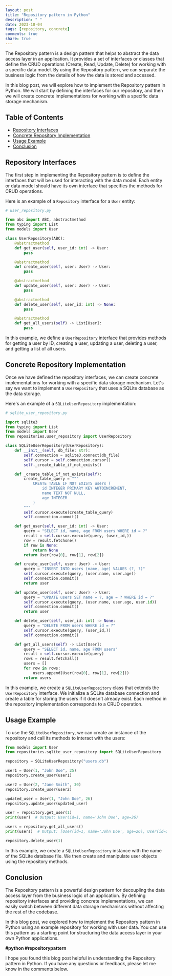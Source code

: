 ```yaml
---
layout: post
title: "Repository pattern in Python"
description: " "
date: 2023-10-04
tags: [repository, concrete]
comments: true
share: true
---
```


The Repository pattern is a design pattern that helps to abstract the data access layer in an application. It provides a set of interfaces or classes that define the CRUD operations (Create, Read, Update, Delete) for working with a specific data model. By using the Repository pattern, we can separate the business logic from the details of how the data is stored and accessed.

In this blog post, we will explore how to implement the Repository pattern in Python. We will start by defining the interfaces for our repository, and then we will create concrete implementations for working with a specific data storage mechanism.

## Table of Contents
- [Repository Interfaces](#repository-interfaces)
- [Concrete Repository Implementation](#concrete-repository-implementation)
- [Usage Example](#usage-example)
- [Conclusion](#conclusion)

## Repository Interfaces

The first step in implementing the Repository pattern is to define the interfaces that will be used for interacting with the data model. Each entity or data model should have its own interface that specifies the methods for CRUD operations.

Here is an example of a `Repository` interface for a `User` entity:

```python
# user_repository.py

from abc import ABC, abstractmethod
from typing import List
from models import User

class UserRepository(ABC):
    @abstractmethod
    def get_user(self, user_id: int) -> User:
        pass

    @abstractmethod
    def create_user(self, user: User) -> User:
        pass

    @abstractmethod
    def update_user(self, user: User) -> User:
        pass

    @abstractmethod
    def delete_user(self, user_id: int) -> None:
        pass

    @abstractmethod
    def get_all_users(self) -> List[User]:
        pass
```

In this example, we define a `UserRepository` interface that provides methods for getting a user by ID, creating a user, updating a user, deleting a user, and getting a list of all users.

## Concrete Repository Implementation

Once we have defined the repository interfaces, we can create concrete implementations for working with a specific data storage mechanism. Let's say we want to implement a `UserRepository` that uses a SQLite database as the data storage.

Here's an example of a `SQLiteUserRepository` implementation:

```python
# sqlite_user_repository.py

import sqlite3
from typing import List
from models import User
from repositories.user_repository import UserRepository

class SQLiteUserRepository(UserRepository):
    def __init__(self, db_file: str):
        self.connection = sqlite3.connect(db_file)
        self.cursor = self.connection.cursor()
        self._create_table_if_not_exists()

    def _create_table_if_not_exists(self):
        create_table_query = """
            CREATE TABLE IF NOT EXISTS users (
                id INTEGER PRIMARY KEY AUTOINCREMENT,
                name TEXT NOT NULL,
                age INTEGER
            )
        """
        self.cursor.execute(create_table_query)
        self.connection.commit()

    def get_user(self, user_id: int) -> User:
        query = "SELECT id, name, age FROM users WHERE id = ?"
        result = self.cursor.execute(query, (user_id,))
        row = result.fetchone()
        if row is None:
            return None
        return User(row[0], row[1], row[2])

    def create_user(self, user: User) -> User:
        query = "INSERT INTO users (name, age) VALUES (?, ?)"
        self.cursor.execute(query, (user.name, user.age))
        self.connection.commit()
        return user

    def update_user(self, user: User) -> User:
        query = "UPDATE users SET name = ?, age = ? WHERE id = ?"
        self.cursor.execute(query, (user.name, user.age, user.id))
        self.connection.commit()
        return user

    def delete_user(self, user_id: int) -> None:
        query = "DELETE FROM users WHERE id = ?"
        self.cursor.execute(query, (user_id,))
        self.connection.commit()

    def get_all_users(self) -> List[User]:
        query = "SELECT id, name, age FROM users"
        result = self.cursor.execute(query)
        rows = result.fetchall()
        users = []
        for row in rows:
            users.append(User(row[0], row[1], row[2]))
        return users
```

In this example, we create a `SQLiteUserRepository` class that extends the `UserRepository` interface. We initialize a SQLite database connection and create a table for storing the users if it doesn't already exist. Each method in the repository implementation corresponds to a CRUD operation.

## Usage Example

To use the `SQLiteUserRepository`, we can create an instance of the repository and call its methods to interact with the users:

```python
from models import User
from repositories.sqlite_user_repository import SQLiteUserRepository

repository = SQLiteUserRepository("users.db")

user1 = User(1, "John Doe", 25)
repository.create_user(user1)

user2 = User(2, "Jane Smith", 30)
repository.create_user(user2)

updated_user = User(1, "John Doe", 26)
repository.update_user(updated_user)

user = repository.get_user(1)
print(user)  # Output: User(id=1, name='John Doe', age=26)

users = repository.get_all_users()
print(users)  # Output: [User(id=1, name='John Doe', age=26), User(id=2, name='Jane Smith', age=30)]

repository.delete_user(1)
```

In this example, we create a `SQLiteUserRepository` instance with the name of the SQLite database file. We then create and manipulate user objects using the repository methods.

## Conclusion

The Repository pattern is a powerful design pattern for decoupling the data access layer from the business logic of an application. By defining repository interfaces and providing concrete implementations, we can easily switch between different data storage mechanisms without affecting the rest of the codebase.

In this blog post, we explored how to implement the Repository pattern in Python using an example repository for working with user data. You can use this pattern as a starting point for structuring the data access layer in your own Python applications.

**#python #repositorypattern**

I hope you found this blog post helpful in understanding the Repository pattern in Python. If you have any questions or feedback, please let me know in the comments below.